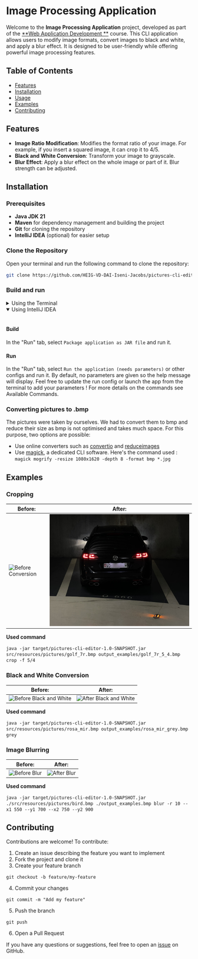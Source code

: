 # Image Processing Application

Welcome to the **Image Processing Application** project, developed as part of the [**Web Application Development
**](https://github.com/heig-vd-dai-course) course. This CLI application allows users to modify image formats, convert
images to black and white, and apply a blur effect. It is designed to be user-friendly while offering powerful image
processing features.

## Table of Contents

- [Features](#features)
- [Installation](#installation)
- [Usage](#usage)
- [Examples](#examples)
- [Contributing](#contributing)

## Features

- **Image Ratio Modification**: Modifies the format ratio of your image. For example, if you insert a squared image, it
  can crop it to 4/5.
- **Black and White Conversion**: Transform your image to grayscale.
- **Blur Effect**: Apply a blur effect on the whole image or part of it. Blur strength can be adjusted.

## Installation

### Prerequisites

- **Java JDK 21**
- **Maven** for dependency management and building the project
- **Git** for cloning the repository
- **IntelliJ IDEA** (optional) for easier setup

### Clone the Repository

Open your terminal and run the following command to clone the repository:

```bash
git clone https://github.com/HEIG-VD-DAI-Iseni-Jacobs/pictures-cli-editor.git
```

### Build and run

<details>
<summary>Using the Terminal</summary>
<br>

#### Build the Project

Navigate to the cloned project directory and use Maven to build the application:

```bash
cd pictures-cli-editor
mvn spotless:apply dependency:go-offline clean compile package
```

#### Usage

Once the project is built, you can run the application using the following command:

```bash
java -jar target/pictures-cli-editor-1.0-SNAPSHOT.jar <inputPath> <outputPath> <command>
```

The application provides a command-line interface where you can choose the desired image processing options.

#### Required parameter

1. **input path** specifies which picture you want to modify

#### Optional parameter

1. **output path** specifies where you want to save the modified image. If not provided, the input path will be used
   and "_edited" will be appended to the file name before the extension. The output file will always be in .bmp format.

#### Available Commands

1. **grey**
2. **blur**
3. **crop**

Select the desired option by entering the corresponding name.
</details>

<details open>
<summary>Using IntelliJ IDEA</summary>
<br>

#### Build

In the "Run" tab, select `Package application as JAR file` and run it.

#### Run

In the "Run" tab, select `Run the application (needs parameters)` or other configs and run it.
By default, no parameters are given so the help message will display.
Feel free to update the run config or launch the app from the terminal to add your parameters !
For more details on the commands see Available Commands.

</details>

### Converting pictures to .bmp

The pictures were taken by ourselves. We had to convert them to bmp and reduce their size as bmp is not optimised and
takes
much space. For this purpose, two options are possible:

- Use online converters such as [convertio](https://convertio.co/fr/download/)
  and [reduceimages](https://www.reduceimages.com/)
- Use [magick](https://imagemagick.org/index.php), a dedicated CLI software. Here's the command used :  
  `magick mogrify -resize 1080x1620 -depth 8 -format bmp *.jpg`

## Examples

### Cropping

| **Before:**                                              | **After:**                                           |
|----------------------------------------------------------|------------------------------------------------------|
| ![Before Conversion](src/resources/pictures/golf_7r.bmp) | ![After Conversion](output_examples/golf_7r_5_4.bmp) |

**Used command**

````shell
java -jar target/pictures-cli-editor-1.0-SNAPSHOT.jar src/resources/pictures/golf_7r.bmp output_examples/golf_7r_5_4.bmp crop -f 5/4
````

### Black and White Conversion

| **Before:**                                                    | **After:**                                                  |
|----------------------------------------------------------------|-------------------------------------------------------------|
| ![Before Black and White](src/resources/pictures/rosa_mir.bmp) | ![After Black and White](output_examples/rosa_mir_grey.bmp) |

**Used command**

````shell
java -jar target/pictures-cli-editor-1.0-SNAPSHOT.jar src/resources/pictures/rosa_mir.bmp output_examples/rosa_mir_grey.bmp grey

````

### Image Blurring

| **Before:**                                     | **After:**                                        |
|-------------------------------------------------|---------------------------------------------------|
| ![Before Blur](src/resources/pictures/bird.bmp) | ![After Blur](output_examples/bird_blurred.bmp) |

**Used command**

````shell
java -jar target/pictures-cli-editor-1.0-SNAPSHOT.jar ./src/resources/pictures/bird.bmp ./output_examples.bmp blur -r 10 --x1 550 --y1 700 --x2 750 --y2 900
````

## Contributing

Contributions are welcome! To contribute:

1. Create an issue describing the feature you want to implement
2. Fork the project and clone it
3. Create your feature branch

````shell
git checkout -b feature/my-feature
````

4. Commit your changes

````shell
git commit -m "Add my feature"
````

5. Push the branch

```shell
git push
```

6. Open a Pull Request

If you have any questions or suggestions, feel free to open
an [issue](https://github.com/HEIG-VD-DAI-Iseni-Jacobs/pictures-cli-editor/issues) on GitHub.
